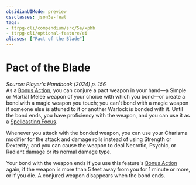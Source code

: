 ```yaml
---
obsidianUIMode: preview
cssclasses: json5e-feat
tags:
- ttrpg-cli/compendium/src/5e/xphb
- ttrpg-cli/optional-feature/ei
aliases: ["Pact of the Blade"]
---
```

# Pact of the Blade
*Source: Player's Handbook (2024) p. 156*  
As a [Bonus Action](Misc%20Files/CLI/rules/variant-rules/bonus-action-xphb.md), you can conjure a pact weapon in your hand—a Simple or Martial Melee weapon of your choice with which you bond—or create a bond with a magic weapon you touch; you can't bond with a magic weapon if someone else is attuned to it or another Warlock is bonded with it. Until the bond ends, you have proficiency with the weapon, and you can use it as a [Spellcasting Focus](Misc%20Files/CLI/rules/variant-rules/spellcasting-focus-xphb.md).

Whenever you attack with the bonded weapon, you can use your Charisma modifier for the attack and damage rolls instead of using Strength or Dexterity; and you can cause the weapon to deal Necrotic, Psychic, or Radiant damage or its normal damage type.

Your bond with the weapon ends if you use this feature's [Bonus Action](Misc%20Files/CLI/rules/variant-rules/bonus-action-xphb.md) again, if the weapon is more than 5 feet away from you for 1 minute or more, or if you die. A conjured weapon disappears when the bond ends.